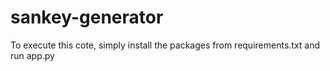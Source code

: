# sankey-generator
To execute this cote, simply install the packages from requirements.txt and run app.py
